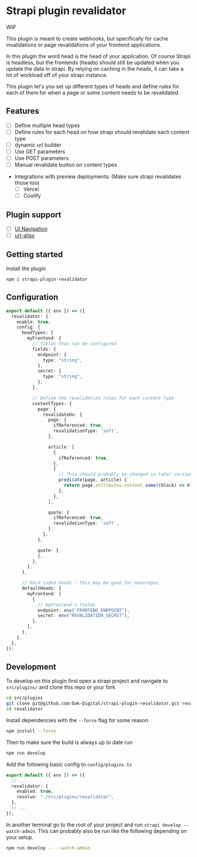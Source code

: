 # Strapi plugin revalidator

WIP

This plugin is meant to create webhooks, but specifically for cache invalidations or page revalidations of your frontend applications.

In this plugin the word head is the head of your application. Of course Strapi is headless, but the frontends (heads) should still be updated when you update the data in strapi.
By relying on caching in the heads, it can take a lot of workload off of your strapi instance.

This plugin let's you set up different types of heads and define rules for each of them for when a page or some content needs to be revalidated.

## Features

- [ ] Define multiple head types
- [ ] Define rules for each head on how strapi should revalidate each content type
- [ ] dynamic url builder
- [ ] Use GET parameters
- [ ] Use POST parameters
- [ ] Manual revalidate button on content types

* Integrations with preview deployments: (Make sure strapi revalidates those too)
  - [ ] Vercel
  - [ ] Coolify

## Plugin support

- [ ] [UI Navigation](https://github.com/VirtusLab-Open-Source/strapi-plugin-navigation)
- [ ] [url-alias](https://github.com/strapi-community/strapi-plugin-url-alias)

## Getting started

Install the plugin

```
npm i strapi-plugin-revalidator
```

## Configuration

```typescript
export default ({ env }) => ({
  revalidator: {
    enable: true,
    config: {
      headTypes: {
        myFrontend: {
          // fields that can be configured
          fields: {
            endpoint: {
              type: "string",
            },
            secret: {
              type: "string",
            },
          },

          // Define the revalidation rules for each content type
          contentTypes: {
            page: {
              revalidateOn: {
                page: {
                  ifReferenced: true,
                  revalidationType: 'soft',
                },

                article: [
                  {
                    ifReferenced: true,
                  },
                  {
                    // This should probably be changed in later versions, so it doesn't run on ALL pages
                    predicate(page, article) {
                      return page.attributes.content.some((block) => block.__component === 'LatestArticles');
                    },
                  },
                ],

                quote: {
                  ifReferenced: true,
                  revalidationType: 'soft',
                },
              },
            },

            quote: {
            },
          },
        },
      },

      // Hard coded heads - this may be good for monorepos
      defaultHeads: {
        myFrontend: [
          {
            // myFrontend's fields
            endpoint: env("FRONTEND_ENDPOINT"),
            secret: env("REVALIDATION_SECRET"),
          },
        ],
      },
    },
  },
});
```

## Development

To develop on this plugin first open a strapi project and navigate to `src/plugins/` and clone this repo or your fork

```bash
cd src/plugins
git clone git@github.com:Oak-Digital/strapi-plugin-revalidator.git revalidator
cd revalidator
```

Install dependencies with the `--force` flag for some reason

```bash
npm install --force
```

Then to make sure the build is always up to date run

```bash
npm run develop
```

Add the following basic config to `config/plugins.ts`

```typescript
export default ({ env }) => ({
  // ...
  revalidator: {
    enabled: true,
    resolve: "./src/plugins/revalidator",
  },
  // ...
});
```

In another terminal go to the root of your project and run `strapi develop --watch-admin`. This can probably also be run like the following depending on your setup.

```bash
npm run develop -- --watch-admin
```
